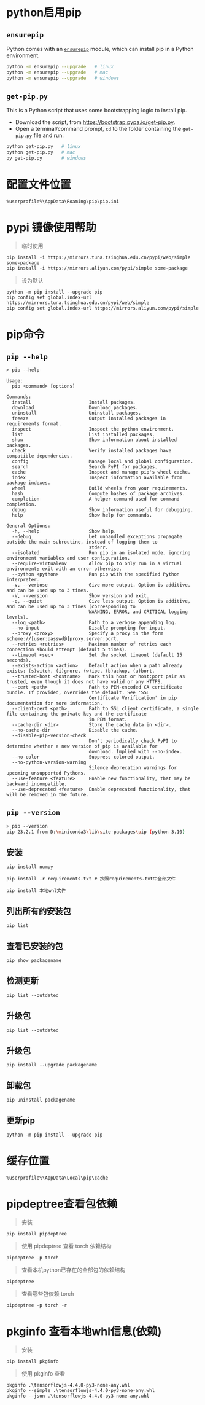 # python启用pip

## `ensurepip`

Python comes with an [`ensurepip`](https://docs.python.org/3/library/ensurepip.html#module-ensurepip) module, which can install pip in a Python environment.

```sh
python -m ensurepip --upgrade   # linux
python -m ensurepip --upgrade   # mac
python -m ensurepip --upgrade   # windows
```

## `get-pip.py`

This is a Python script that uses some bootstrapping logic to install pip.

- Download the script, from https://bootstrap.pypa.io/get-pip.py.
- Open a terminal/command prompt, `cd` to the folder containing the `get-pip.py` file and run:

```sh
python get-pip.py   # linux
python get-pip.py   # mac
py get-pip.py       # windows
```

# 配置文件位置

```shell
%userprofile%\AppData\Roaming\pip\pip.ini
```

# pypi 镜像使用帮助

> 临时使用

```shell
pip install -i https://mirrors.tuna.tsinghua.edu.cn/pypi/web/simple some-package
pip install -i https://mirrors.aliyun.com/pypi/simple some-package
```

> 设为默认

```shell
python -m pip install --upgrade pip
pip config set global.index-url https://mirrors.tuna.tsinghua.edu.cn/pypi/web/simple
pip config set global.index-url https://mirrors.aliyun.com/pypi/simple
```

# pip命令

## `pip --help`

```shell
> pip --help

Usage:
  pip <command> [options]

Commands:
  install                     Install packages.
  download                    Download packages.
  uninstall                   Uninstall packages.
  freeze                      Output installed packages in requirements format.
  inspect                     Inspect the python environment.
  list                        List installed packages.
  show                        Show information about installed packages.
  check                       Verify installed packages have compatible dependencies.
  config                      Manage local and global configuration.
  search                      Search PyPI for packages.
  cache                       Inspect and manage pip's wheel cache.
  index                       Inspect information available from package indexes.
  wheel                       Build wheels from your requirements.
  hash                        Compute hashes of package archives.
  completion                  A helper command used for command completion.
  debug                       Show information useful for debugging.
  help                        Show help for commands.

General Options:
  -h, --help                  Show help.
  --debug                     Let unhandled exceptions propagate outside the main subroutine, instead of logging them to
                              stderr.
  --isolated                  Run pip in an isolated mode, ignoring environment variables and user configuration.
  --require-virtualenv        Allow pip to only run in a virtual environment; exit with an error otherwise.
  --python <python>           Run pip with the specified Python interpreter.
  -v, --verbose               Give more output. Option is additive, and can be used up to 3 times.
  -V, --version               Show version and exit.
  -q, --quiet                 Give less output. Option is additive, and can be used up to 3 times (corresponding to
                              WARNING, ERROR, and CRITICAL logging levels).
  --log <path>                Path to a verbose appending log.
  --no-input                  Disable prompting for input.
  --proxy <proxy>             Specify a proxy in the form scheme://[user:passwd@]proxy.server:port.
  --retries <retries>         Maximum number of retries each connection should attempt (default 5 times).
  --timeout <sec>             Set the socket timeout (default 15 seconds).
  --exists-action <action>    Default action when a path already exists: (s)witch, (i)gnore, (w)ipe, (b)ackup, (a)bort.
  --trusted-host <hostname>   Mark this host or host:port pair as trusted, even though it does not have valid or any HTTPS.
  --cert <path>               Path to PEM-encoded CA certificate bundle. If provided, overrides the default. See 'SSL
                              Certificate Verification' in pip documentation for more information.
  --client-cert <path>        Path to SSL client certificate, a single file containing the private key and the certificate
                              in PEM format.
  --cache-dir <dir>           Store the cache data in <dir>.
  --no-cache-dir              Disable the cache.
  --disable-pip-version-check
                              Don't periodically check PyPI to determine whether a new version of pip is available for
                              download. Implied with --no-index.
  --no-color                  Suppress colored output.
  --no-python-version-warning
                              Silence deprecation warnings for upcoming unsupported Pythons.
  --use-feature <feature>     Enable new functionality, that may be backward incompatible.
  --use-deprecated <feature>  Enable deprecated functionality, that will be removed in the future.
```

## `pip --version`

```sh
> pip --version
pip 23.2.1 from D:\miniconda3\lib\site-packages\pip (python 3.10)
```

## 安装

```shell
pip install numpy

pip install -r requirements.txt # 按照requirements.txt中全部文件

pip install 本地whl文件
```

## 列出所有的安装包

```shell
pip list
```

## 查看已安装的包

```shell
pip show packagename
```

## 检测更新

```shell
pip list --outdated
```

## 升级包

```shell
pip list --outdated
```

## 升级包

```shell
pip install --upgrade packagename
```

## 卸载包

```shell
pip uninstall packagename
```

## 更新pip

```shell
python -m pip install --upgrade pip
```

# 缓存位置

```shell
%userprofile%\AppData\Local\pip\cache
```

# pipdeptree查看包依赖

> 安装

```shell
pip install pipdeptree
```

> 使用 pipdeptree 查看 torch 依赖结构

```shell
pipdeptree -p torch
```

> 查看本机python已存在的全部包的依赖结构

```shell
pipdeptree
```

> 查看哪些包依赖 torch

```shell
pipdeptree -p torch -r
```

# pkginfo 查看本地whl信息(依赖)

> 安装

```shell
pip install pkginfo
```

> 使用 pkginfo 查看

```shell
pkginfo .\tensorflowjs-4.4.0-py3-none-any.whl
pkginfo --simple .\tensorflowjs-4.4.0-py3-none-any.whl
pkginfo --json .\tensorflowjs-4.4.0-py3-none-any.whl
```

